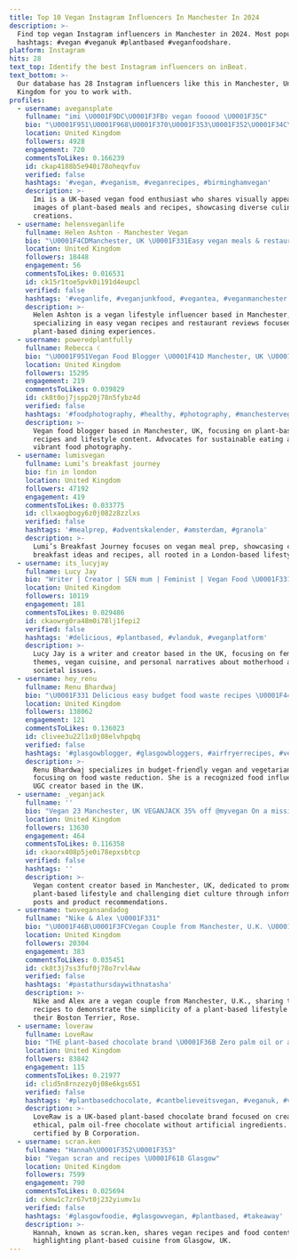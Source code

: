 ```yaml
---
title: Top 10 Vegan Instagram Influencers In Manchester In 2024
description: >-
  Find top vegan Instagram influencers in Manchester in 2024. Most popular
  hashtags: #vegan #veganuk #plantbased #veganfoodshare.
platform: Instagram
hits: 28
text_top: Identify the best Instagram influencers on inBeat.
text_bottom: >-
  Our database has 28 Instagram influencers like this in Manchester, United
  Kingdom for you to work with.
profiles:
  - username: avegansplate
    fullname: "imi \U0001F9DC\U0001F3FB‍♀️ vegan fooood \U0001F35C"
    bio: "\U0001F951\U0001F968\U0001F370\U0001F353\U0001F352\U0001F34C\U0001F956\U0001F96F\U0001F33D\U0001F955\U0001F36B literally just pics of what i eat"
    location: United Kingdom
    followers: 4928
    engagement: 720
    commentsToLikes: 0.166239
    id: ckap4188b5e940i78oheqvfuv
    verified: false
    hashtags: '#vegan, #veganism, #veganrecipes, #birminghamvegan'
    description: >-
      Imi is a UK-based vegan food enthusiast who shares visually appealing
      images of plant-based meals and recipes, showcasing diverse culinary
      creations.
  - username: helensveganlife
    fullname: Helen Ashton - Manchester Vegan
    bio: "\U0001F4CDManchester, UK \U0001F331Easy vegan meals & restaurant reviews \U0001F48CDM / email for collabs"
    location: United Kingdom
    followers: 18448
    engagement: 56
    commentsToLikes: 0.016531
    id: ck15r1toe5pvk0i191d4eupcl
    verified: false
    hashtags: '#veganlife, #veganjunkfood, #vegantea, #veganmanchester'
    description: >-
      Helen Ashton is a vegan lifestyle influencer based in Manchester,
      specializing in easy vegan recipes and restaurant reviews focused on
      plant-based dining experiences.
  - username: poweredplantfully
    fullname: Rebecca ☾
    bio: "\U0001F951Vegan Food Blogger \U0001F41D Manchester, UK \U0001F469\U0001F3FB‍\U0001F33E Personal: @baileyandmee \U0001F48Cpoweredplantfully@outlook.com"
    location: United Kingdom
    followers: 15295
    engagement: 219
    commentsToLikes: 0.039829
    id: ck8t0oj7jspp20j78n5fybz4d
    verified: false
    hashtags: '#foodphotography, #healthy, #photography, #manchestervegan'
    description: >-
      Vegan food blogger based in Manchester, UK, focusing on plant-based
      recipes and lifestyle content. Advocates for sustainable eating and
      vibrant food photography.
  - username: lumisvegan
    fullname: Lumi’s breakfast journey
    bio: fin in london
    location: United Kingdom
    followers: 47192
    engagement: 419
    commentsToLikes: 0.033775
    id: cllxaogbogy6z0j082z8zzlxs
    verified: false
    hashtags: '#mealprep, #adventskalender, #amsterdam, #granola'
    description: >-
      Lumi’s Breakfast Journey focuses on vegan meal prep, showcasing creative
      breakfast ideas and recipes, all rooted in a London-based lifestyle.
  - username: its_lucyjay
    fullname: Lucy Jay
    bio: "Writer | Creator | SEN mum | Feminist | Vegan Food \U0001F331 Work in progress: · Snare \U0001F4FD️ Coming soon: · Sl*t Era \U0001F4D6 TBA"
    location: United Kingdom
    followers: 10119
    engagement: 181
    commentsToLikes: 0.029486
    id: ckaowrg0ra48m0i78lj1fepi2
    verified: false
    hashtags: '#delicious, #plantbased, #vlanduk, #veganplatform'
    description: >-
      Lucy Jay is a writer and creator based in the UK, focusing on feminist
      themes, vegan cuisine, and personal narratives about motherhood and
      societal issues.
  - username: hey_renu
    fullname: Renu Bhardwaj
    bio: "\U0001F331 Delicious easy budget food waste recipes \U0001F449\U0001F3FD Quick vegan/veggie recipes \U0001F3F4\U000E0067\U000E0062\U000E0073\U000E0063\U000E0074\U000E007F Finalist Food influencer 2022 UGC creator"
    location: United Kingdom
    followers: 138062
    engagement: 121
    commentsToLikes: 0.136023
    id: clivee3u22l1x0j08elvhpqbq
    verified: false
    hashtags: '#glasgowblogger, #glasgowbloggers, #airfryerrecipes, #vegetarianrecipes'
    description: >-
      Renu Bhardwaj specializes in budget-friendly vegan and vegetarian recipes,
      focusing on food waste reduction. She is a recognized food influencer and
      UGC creator based in the UK.
  - username: _veganjack
    fullname: ''
    bio: "Vegan 23 Manchester, UK VEGANJACK 35% off @myvegan On a mission to end diet culture \U0001F604"
    location: United Kingdom
    followers: 13630
    engagement: 464
    commentsToLikes: 0.116358
    id: ckaorx408p5je0i78epxsbtcp
    verified: false
    hashtags: ''
    description: >-
      Vegan content creator based in Manchester, UK, dedicated to promoting a
      plant-based lifestyle and challenging diet culture through informative
      posts and product recommendations.
  - username: twovegansandadog
    fullname: "Nike & Alex \U0001F331"
    bio: "\U0001F46B\U0001F3FCVegan Couple from Manchester, U.K. \U0001F331 Showing how easy veganism can be \U0001F48C twovegansandadog@gmail.com \U0001F436 Boston Terrier named Rose"
    location: United Kingdom
    followers: 20304
    engagement: 383
    commentsToLikes: 0.035451
    id: ck8t3j7ss3fuf0j78o7rvl4ww
    verified: false
    hashtags: '#pastathursdaywithnatasha'
    description: >-
      Nike and Alex are a vegan couple from Manchester, U.K., sharing tips and
      recipes to demonstrate the simplicity of a plant-based lifestyle alongside
      their Boston Terrier, Rose.
  - username: loveraw
    fullname: LoveRaw
    bio: "THE plant-based chocolate brand \U0001F36B Zero palm oil or artificial nonsense ✨ @bcorpuk certified \U0001F331"
    location: United Kingdom
    followers: 83842
    engagement: 115
    commentsToLikes: 0.21977
    id: clid5n8rnzezy0j08e6kgs651
    verified: false
    hashtags: '#plantbasedchocolate, #cantbelieveitsvegan, #veganuk, #veganchocolate'
    description: >-
      LoveRaw is a UK-based plant-based chocolate brand focused on creating
      ethical, palm oil-free chocolate without artificial ingredients. They are
      certified by B Corporation.
  - username: scran.ken
    fullname: "Hannah\U0001F352\U0001F353"
    bio: "Vegan scran and recipes \U0001F618 Glasgow"
    location: United Kingdom
    followers: 7599
    engagement: 790
    commentsToLikes: 0.025694
    id: ckmw1c7zr67vt0j232yiumv1u
    verified: false
    hashtags: '#glasgowfoodie, #glasgowvegan, #plantbased, #takeaway'
    description: >-
      Hannah, known as scran.ken, shares vegan recipes and food content,
      highlighting plant-based cuisine from Glasgow, UK.
---
```


